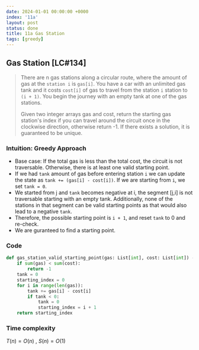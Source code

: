 ```yaml
---
date: 2024-01-01 00:00:00 +0000
index: '11a'
layout: post
status: done
title: 11a Gas Station
tags: [greedy]
---
```


## Gas Station [LC#134]
> There are n gas stations along a circular route, where the amount of gas at the `station i` is `gas[i]`. You have a car with an unlimited gas tank and it costs `cost[i]` of gas to travel from the station `i` station to  `(i + 1)`. You begin the journey with an empty tank at one of the gas stations.
> 
> Given two integer arrays gas and cost, return the starting gas station's index if you can travel around the circuit once in the clockwise direction, otherwise return -1. If there exists a solution, it is guaranteed to be unique.

 
### Intuition: Greedy Approach
- Base case: If the total gas is less than the total cost, the circuit is not traversable. Otherwise, there is at least one valid starting point.
- If we had `tank` amount of gas before entering station `i` we can update the state as `tank += (gas[i] - cost[i])`. If we are starting from `i`, we set `tank = 0`.
- We started from j and `tank` becomes negative at i, the segment [j,i] is not traversable starting with an empty tank. Additionally, none of the stations in that segment can be valid starting points as that would also lead to a negative `tank`.
- Therefore, the possible starting point is `i + 1`, and reset `tank` to 0 and re-check. 
- We are guranteed to find a starting point.

### Code

```python
def gas_station_valid_starting_point(gas: List[int], cost: List[int]) -> int:
    if sum(gas) < sum(cost):
        return -1
    tank = 0
    starting_index = 0
    for i in range(len(gas)):
        tank += gas[i] - cost[i]
        if tank < 0:
            tank = 0
            starting_index = i + 1
    return starting_index
```

### Time complexity
$T(n) = O(n)$ , $S(n) = O(1)$